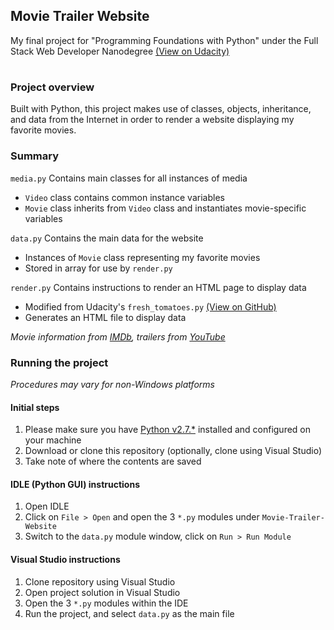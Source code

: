 ## Movie Trailer Website
My final project for "Programming Foundations with Python" under the Full Stack Web Developer Nanodegree [(View on Udacity)](https://www.udacity.com/course/full-stack-web-developer-nanodegree--nd004)

#

### Project overview
Built with Python, this project makes use of classes, objects, inheritance, and data from the Internet in order to render a website displaying my favorite movies.

### Summary
`media.py`
Contains main classes for all instances of media
* `Video` class contains common instance variables
* `Movie` class inherits from `Video` class and instantiates movie-specific variables

`data.py`
Contains the main data for the website
* Instances of `Movie` class representing my favorite movies
* Stored in array for use by `render.py`

`render.py`
Contains instructions to render an HTML page to display data
* Modified from Udacity's `fresh_tomatoes.py` [(View on GitHub)](https://github.com/adarsh0806/ud036_StarterCode/blob/master/fresh_tomatoes.py)
* Generates an HTML file to display data

_Movie information from [IMDb](http://www.imdb.com/), trailers from [YouTube](https://www.youtube.com)_

### Running the project
_Procedures may vary for non-Windows platforms_
#### Initial steps
1. Please make sure you have [Python v2.7.*](https://www.python.org/downloads/release/python-2711/) installed and configured on your machine
2. Download or clone this repository (optionally, clone using Visual Studio)
3. Take note of where the contents are saved

#### IDLE (Python GUI) instructions
1. Open IDLE
2. Click on `File > Open` and open the 3 `*.py` modules under `Movie-Trailer-Website`
3. Switch to the `data.py` module window, click on `Run > Run Module`

#### Visual Studio instructions
1. Clone repository using Visual Studio
2. Open project solution in Visual Studio
2. Open the 3 `*.py` modules within the IDE
3. Run the project, and select `data.py` as the main file

